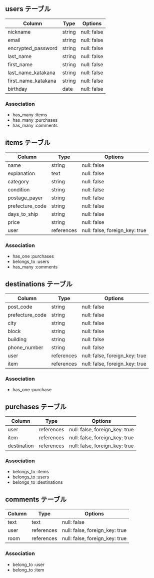 ## users テーブル

| Column              | Type   | Options     |
| ------------------- | ------ | ----------- |
| nickname            | string | null: false |
| email               | string | null: false |
| encrypted_password  | string | null: false |
| last_name           | string | null: false |
| first_name          | string | null: false |
| last_name_katakana  | string | null: false |
| first_name_katakana | string | null: false |
| birthday            | date   | null: false |

### Association

- has_many :items
- has_many :purchases
- has_many :comments

## items テーブル

| Column            | Type       | Options                        |
| ----------------- | ---------- | ------------------------------ |
| name              | string     | null: false                    |
| explanation       | text       | null: false                    |
| category          | string     | null: false                    |
| condition         | string     | null: false                    |
| postage_payer     | string     | null: false                    |
| prefecture_code   | string     | null: false                    |
| days_to_ship      | string     | null: false                    |
| price             | string     | null: false                    |
| user              | references | null: false, foreign_key: true |

### Association

- has_one :purchases
- belongs_to :users
- has_many   :comments

## destinations テーブル

| Column           | Type       | Options                        |
| ---------------- | ---------- | ------------------------------ |
| post_code        | string     | null: false                    |
| prefecture_code  | string     | null: false                    |
| city             | string     | null: false                    |
| block            | string     | null: false                    |
| building         | string     | null: false                    |
| phone_number     | string     | null: false                    |
| user             | references | null: false, foreign_key: true |
| item             | references | null: false, foreign_key: true |


### Association
- has_one :purchase


## purchases テーブル

| Column            | Type       | Options                        |
| ----------------- | ---------- | ------------------------------ |
| user              | references | null: false, foreign_key: true |
| item              | references | null: false, foreign_key: true |
| destination       | references | null: false, foreign_key: true |

### Association

- belongs_to :items
- belongs_to :users
- belongs_to :destinations

## comments テーブル

| Column  | Type       | Options                        |
| ------- | ---------- | ------------------------------ |
| text    | text       | null: false                    |
| user    | references | null: false, foreign_key: true |
| room    | references | null: false, foreign_key: true |

### Association
- belong_to :user
- belong_to :item
